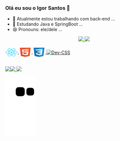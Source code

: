 ### Olá eu sou o Igor Santos 👋

- 🔭 Atualmente estou trabalhando com back-end ...
- 🌱 Estudando Java e SpringBoot ...
- 😄 Pronouns: ele/dele ...


<div align="center">
<a href="https://github.com/Igor-santos1">
<img height="180em" src="https://github-readme-stats.vercel.app/api?username=Igor-santos1&show_icons=true&theme=dracula&include_all_commit=true&count_private=true"/>
<img height="180em" src="https://github-readme-stats.vercel.app/api/top-langs/?username=Igor-santos1&layout=compact&langs_count=7&theme=dracula"/>
</div>

<div style="display: inline_block">
<br>
<img align="center" alt="Dev-React" height="30" width="40" src="https://raw.githubusercontent.com/devicons/devicon/master/icons/react/react-original.svg">
<img align="center" alt="Dev-HTML" height="30" width="40" src="https://raw.githubusercontent.com/devicons/devicon/master/icons/html5/html5-original.svg">
<img align="center" alt="Dev-CSS" height="30" width="40" src="https://raw.githubusercontent.com/devicons/devicon/master/icons/css3/css3-original.svg">
<img align="center" alt="Dev-CSS" height="30" width="40" <img src="https://cdn.jsdelivr.net/gh/devicons/devicon/icons/java/java-original-wordmark.svg">

</div> 

##

<div>
<a href="https://www.linkedin.com/in/igor-dossantos/" target="_blank"><img src="https://img.shields.io/badge/LinkedIn-0077B5?style=for-the-badge&logo=linkedin&logoColor=white> <a href="https://www.instagram.com/igor_lafalce/" target="_blank"><img src="https://img.shields.io/badge/-Instagram-%23E4405F?style=for-the-badge&lo> <a href = "mailto:igorsantoslopes52@gmail.com"  target="_blank"> <img src="https://img.shields.io/badge/Gmail-D14836?style=for-the-badge&logo=gmail&logoColor=white">

![Snake animation](https://github.com/Igor-santos1/Igor-santos1/blob/output/github-contribution-grid-snake.svg) </div>
